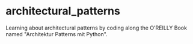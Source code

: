 # architectural_patterns
Learning about architectural patterns by coding along the O'REILLY Book named "Architektur Patterns mit Python".

